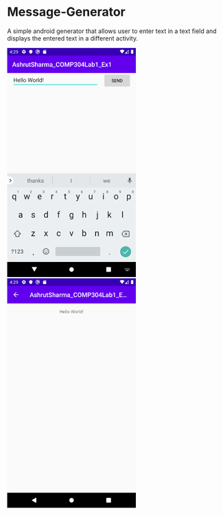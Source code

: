 # Message-Generator
A simple android generator that allows user to enter text in a text field and displays the entered text in a different activity.

<img src ="/Screenshots/1.png" width="300"/>
<img src ="/Screenshots/2.png" width="300"/>
